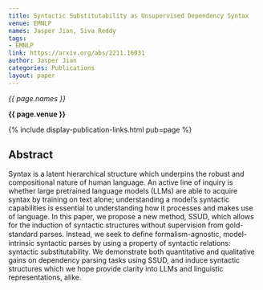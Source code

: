 ```yaml
---
title: Syntactic Substitutability as Unsupervised Dependency Syntax
venue: EMNLP
names: Jasper Jian, Siva Reddy
tags:
- EMNLP
link: https://arxiv.org/abs/2211.16031
author: Jasper Jian
categories: Publications
layout: paper
---
```


*{{ page.names }}*

**{{ page.venue }}**

{% include display-publication-links.html pub=page %}

## Abstract

Syntax is a latent hierarchical structure which underpins the robust and compositional nature of human language. An active line of inquiry is whether large pretrained language models (LLMs) are able to acquire syntax by training on text alone; understanding a model’s syntactic capabilities is essential to understanding how it processes and makes use of language. In this paper, we propose a new method, SSUD, which allows for the induction of syntactic structures without supervision from gold-standard parses. Instead, we seek to deﬁne formalism-agnostic, model-intrinsic syntactic parses by using a property of syntactic relations: syntactic substitutability. We demonstrate both quantitative and qualitative gains on dependency parsing tasks using SSUD, and induce syntactic structures which we hope provide clarity into LLMs and linguistic representations, alike.
